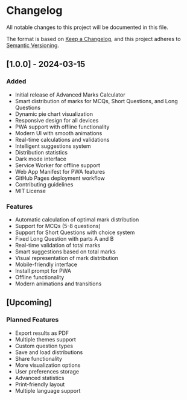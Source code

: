 # Changelog

All notable changes to this project will be documented in this file.

The format is based on [Keep a Changelog](https://keepachangelog.com/en/1.0.0/),
and this project adheres to [Semantic Versioning](https://semver.org/spec/v2.0.0.html).

## [1.0.0] - 2024-03-15

### Added
- Initial release of Advanced Marks Calculator
- Smart distribution of marks for MCQs, Short Questions, and Long Questions
- Dynamic pie chart visualization
- Responsive design for all devices
- PWA support with offline functionality
- Modern UI with smooth animations
- Real-time calculations and validations
- Intelligent suggestions system
- Distribution statistics
- Dark mode interface
- Service Worker for offline support
- Web App Manifest for PWA features
- GitHub Pages deployment workflow
- Contributing guidelines
- MIT License

### Features
- Automatic calculation of optimal mark distribution
- Support for MCQs (5-8 questions)
- Support for Short Questions with choice system
- Fixed Long Question with parts A and B
- Real-time validation of total marks
- Smart suggestions based on total marks
- Visual representation of mark distribution
- Mobile-friendly interface
- Install prompt for PWA
- Offline functionality
- Modern animations and transitions

## [Upcoming]

### Planned Features
- Export results as PDF
- Multiple themes support
- Custom question types
- Save and load distributions
- Share functionality
- More visualization options
- User preferences storage
- Advanced statistics
- Print-friendly layout
- Multiple language support